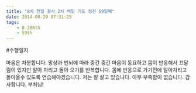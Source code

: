 ```yaml
---
title: "8차 천일 결사 2차 백일 기도 정진 59일째"
date: 2014-08-29 07:31:25
tags:
    - 8-200th
    - 59th
---
```


#수행일지

마음은 차분합니다. 망상과 번뇌에 따라 중간 중간 마음이 동요하고 몸이 반응해서 끄달림이 있지만 알아 차리고 돌아 오기를 반복합니다. 몸에 반응으로 가기전에 알아차리고 돌아올수 있도록 연습해야겠습니다. 저는 잘 살고 있습니다. 아무 부족함이 없습니다. 감사합니다. 부처님!
